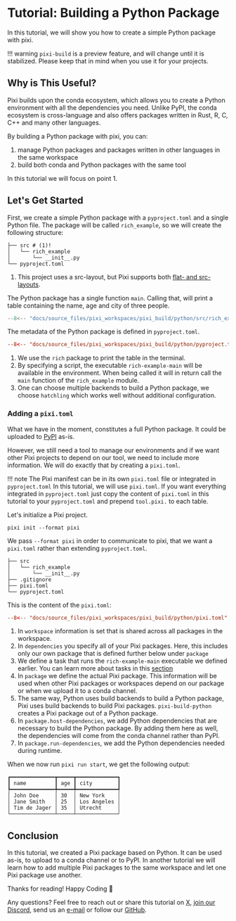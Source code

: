 # Tutorial: Building a Python Package

In this tutorial, we will show you how to create a simple Python package with pixi.

!!! warning
    `pixi-build` is a preview feature, and will change until it is stabilized.
    Please keep that in mind when you use it for your projects.

## Why is This Useful?

Pixi builds upon the conda ecosystem, which allows you to create a Python environment with all the dependencies you need.
Unlike PyPI, the conda ecosystem is cross-language and also offers packages written in Rust, R, C, C++ and many other languages.

By building a Python package with pixi, you can:

1. manage Python packages and packages written in other languages in the same workspace
2. build both conda and Python packages with the same tool

In this tutorial we will focus on point 1.

## Let's Get Started

First, we create a simple Python package with a `pyproject.toml` and a single Python file.
The package will be called `rich_example`, so we will create the following structure:

```shell
├── src # (1)!
│   └── rich_example
│       └── __init__.py
└── pyproject.toml
```

1. This project uses a src-layout, but Pixi supports both [flat- and src-layouts](https://packaging.python.org/en/latest/discussions/src-layout-vs-flat-layout/#src-layout-vs-flat-layout).


The Python package has a single function `main`.
Calling that, will print a table containing the name, age and city of three people.

```py title="src/rich_example/__init__.py"
--8<-- "docs/source_files/pixi_workspaces/pixi_build/python/src/rich_example/__init__.py"
```


The metadata of the Python package is defined in `pyproject.toml`.

```toml title="pyproject.toml"
--8<-- "docs/source_files/pixi_workspaces/pixi_build/python/pyproject.toml"
```

1. We use the `rich` package to print the table in the terminal.
2. By specifying a script, the executable `rich-example-main` will be available in the environment. When being called it will in return call the `main` function of the `rich_example` module.
3. One can choose multiple backends to build a Python package, we choose `hatchling` which works well without additional configuration.


### Adding a `pixi.toml`

What we have in the moment, constitutes a full Python package.
It could be uploaded to [PyPI](https://pypi.org/) as-is.

However, we still need a tool to manage our environments and if we want other Pixi projects to depend on our tool, we need to include more information.
We will do exactly that by creating a `pixi.toml`.

!!! note
    The Pixi manifest can be in its own `pixi.toml` file or integrated in `pyproject.toml`
    In this tutorial, we will use `pixi.toml`.
    If you want everything integrated in `pyproject.toml` just copy the content of `pixi.toml` in this tutorial to your `pyproject.toml` and prepend `tool.pixi.` to each table.

Let's initialize a Pixi project.

```
pixi init --format pixi
```

We pass `--format pixi` in order to communicate to pixi, that we want a `pixi.toml` rather than extending `pyproject.toml`.


```shell
├── src
│   └── rich_example
│       └── __init__.py
├── .gitignore
├── pixi.toml
└── pyproject.toml
```

This is the content of the `pixi.toml`:

```toml title="pixi.toml"
--8<-- "docs/source_files/pixi_workspaces/pixi_build/python/pixi.toml"
```

1. In `workspace` information is set that is shared across all packages in the workspace.
2. In `dependencies` you specify all of your Pixi packages. Here, this includes only our own package that is defined further below under `package`
3. We define a task that runs the `rich-example-main` executable we defined earlier. You can learn more about tasks in this [section](../workspace/advanced_tasks.md)
4. In `package` we define the actual Pixi package. This information will be used when other Pixi packages or workspaces depend on our package or when we upload it to a conda channel.
5. The same way, Python uses build backends to build a Python package, Pixi uses build backends to build Pixi packages. `pixi-build-python` creates a Pixi package out of a Python package.
6. In `package.host-dependencies`, we add Python dependencies that are necessary to build the Python package. By adding them here as well, the dependencies will come from the conda channel rather than PyPI.
7. In `package.run-dependencies`, we add the Python dependencies needed during runtime.


When we now run `pixi run start`, we get the following output:

```
┏━━━━━━━━━━━━━━┳━━━━━┳━━━━━━━━━━━━━┓
┃ name         ┃ age ┃ city        ┃
┡━━━━━━━━━━━━━━╇━━━━━╇━━━━━━━━━━━━━┩
│ John Doe     │ 30  │ New York    │
│ Jane Smith   │ 25  │ Los Angeles │
│ Tim de Jager │ 35  │ Utrecht     │
└──────────────┴─────┴─────────────┘
```

## Conclusion

In this tutorial, we created a Pixi package based on Python.
It can be used as-is, to upload to a conda channel or to PyPI.
In another tutorial we will learn how to add multiple Pixi packages to the same workspace and let one Pixi package use another.

Thanks for reading! Happy Coding 🚀

Any questions? Feel free to reach out or share this tutorial on [X](https://twitter.com/prefix_dev), [join our Discord](https://discord.gg/kKV8ZxyzY4), send us an [e-mail](mailto:hi@prefix.dev) or follow our [GitHub](https://github.com/prefix-dev).
